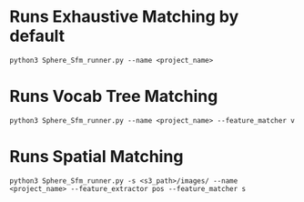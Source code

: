 # Runs Exhaustive Matching by default
`python3 Sphere_Sfm_runner.py --name <project_name>`


# Runs Vocab Tree Matching 
`python3 Sphere_Sfm_runner.py --name <project_name> --feature_matcher v
`

# Runs Spatial Matching 
`python3 Sphere_Sfm_runner.py -s <s3_path>/images/ --name <project_name> --feature_extractor pos --feature_matcher s
`